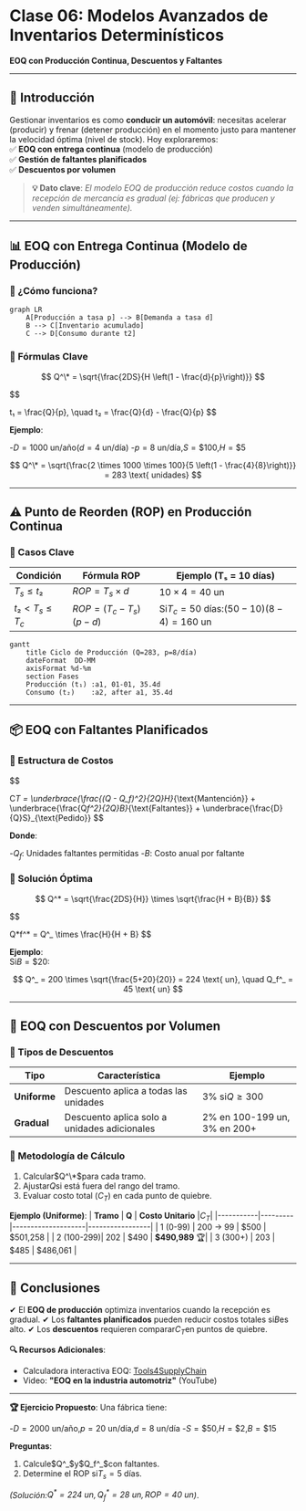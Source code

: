 # **Clase 06: Modelos Avanzados de Inventarios Determinísticos**

**EOQ con Producción Continua, Descuentos y Faltantes**

---

## **🎯 Introducción**

Gestionar inventarios es como **conducir un automóvil**: necesitas acelerar (producir) y frenar (detener producción) en el momento justo para mantener la velocidad óptima (nivel de stock). Hoy exploraremos:  
✅ **EOQ con entrega continua** (modelo de producción)  
✅ **Gestión de faltantes planificados**  
✅ **Descuentos por volumen**

> **💡 Dato clave**: _El modelo EOQ de producción reduce costos cuando la recepción de mercancía es gradual (ej: fábricas que producen y venden simultáneamente)._

---

## **📊 EOQ con Entrega Continua (Modelo de Producción)**

### **🔹 ¿Cómo funciona?**

```mermaid
graph LR
    A[Producción a tasa p] --> B[Demanda a tasa d]
    B --> C[Inventario acumulado]
    C --> D[Consumo durante t2]
```

### **🔹 Fórmulas Clave**

$$
Q^\* = \sqrt{\frac{2DS}{H \left(1 - \frac{d}{p}\right)}}
$$

$$

t₁ = \frac{Q}{p}, \quad t₂ = \frac{Q}{d} - \frac{Q}{p}
$$

**Ejemplo**:

-$D = 1000 \text{ un/año}$($d = 4 \text{ un/día}$) -$p = 8 \text{ un/día}$,$S = \$100$,$H = \$5$

$$
Q^\* = \sqrt{\frac{2 \times 1000 \times 100}{5 \left(1 - \frac{4}{8}\right)}} = 283 \text{ unidades}
$$

---

## **⚠️ Punto de Reorden (ROP) en Producción Continua**

### **🔹 Casos Clave**

| **Condición**       | **Fórmula ROP**            | **Ejemplo (Tₛ = 10 días)**                                |
| ------------------- | -------------------------- | --------------------------------------------------------- |
| $T_s \leq t₂$       | $ROP = T_s \times d$       | $10 \times 4 = 40 \text{ un}$                             |
| $t₂ < T_s \leq T_c$ | $ROP = (T_c - T_s)(p - d)$ | Si$T_c = 50 \text{ días}$:$(50-10)(8-4) = 160 \text{ un}$ |

```mermaid
gantt
    title Ciclo de Producción (Q=283, p=8/día)
    dateFormat  DD-MM
    axisFormat %d-%m
    section Fases
    Producción (t₁) :a1, 01-01, 35.4d
    Consumo (t₂)    :a2, after a1, 35.4d
```

---

## **📦 EOQ con Faltantes Planificados**

### **🔹 Estructura de Costos**

$$

C*T = \underbrace{\frac{(Q - Q_f)^2}{2Q}H}*{\text{Mantención}} + \underbrace{\frac{Q*f^2}{2Q}B}*{\text{Faltantes}} + \underbrace{\frac{D}{Q}S}\_{\text{Pedido}}
$$

**Donde**:

-$Q_f$: Unidades faltantes permitidas -$B$: Costo anual por faltante

### **🔹 Solución Óptima**

$$
Q^* = \sqrt{\frac{2DS}{H}} \times \sqrt{\frac{H + B}{B}}
$$

$$

Q\*f^\* = Q^\_ \times \frac{H}{H + B}
$$

**Ejemplo**:  
Si$B = \$20$:

$$
Q^_ = 200 \times \sqrt{\frac{5+20}{20}} = 224 \text{ un}, \quad Q_f^_ = 45 \text{ un}
$$

---

## **💸 EOQ con Descuentos por Volumen**

### **🔹 Tipos de Descuentos**

| **Tipo**     | **Característica**                           | **Ejemplo**                  |
| ------------ | -------------------------------------------- | ---------------------------- |
| **Uniforme** | Descuento aplica a todas las unidades        | 3% si$Q \geq 300$            |
| **Gradual**  | Descuento aplica solo a unidades adicionales | 2% en 100-199 un, 3% en 200+ |

### **🔹 Metodología de Cálculo**

1. Calcular$Q^\*$para cada tramo.
2. Ajustar$Q$si está fuera del rango del tramo.
3. Evaluar costo total ($C_T$) en cada punto de quiebre.

**Ejemplo (Uniforme)**:
| **Tramo** | **Q** | **Costo Unitario** |$C_T$|
|-----------|---------|--------------------|-----------------|
| 1 (0-99) | 200 → 99 | \$500 | \$501,258 |
| 2 (100-299)| 202 | \$490 | **\$490,989** 🏆|
| 3 (300+) | 203 | \$485 | \$486,061 |

---

## **📌 Conclusiones**

✔ El **EOQ de producción** optimiza inventarios cuando la recepción es gradual.
✔ Los **faltantes planificados** pueden reducir costos totales si$B$es alto.
✔ Los **descuentos** requieren comparar$C_T$en puntos de quiebre.

**🔍 Recursos Adicionales**:

- Calculadora interactiva EOQ: [Tools4SupplyChain](https://www.tools4supplychain.com)
- Video: **"EOQ en la industria automotriz"** (YouTube)

---

**🏆 Ejercicio Propuesto**:
Una fábrica tiene:

-$D = 2000 \text{ un/año}$,$p = 20 \text{ un/día}$,$d = 8 \text{ un/día}$ -$S = \$50$,$H = \$2$,$B = \$15$

**Preguntas**:

1. Calcule$Q^_$y$Q_f^_$con faltantes.
2. Determine el ROP si$T_s = 5 \text{ días}$.

_(Solución:$Q^* = 224 \text{ un}, Q_f^* = 28 \text{ un}, ROP = 40 \text{ un}$)_.

$$
$$
